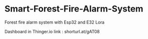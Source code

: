 # Smart-Forest-Fire-Alarm-System
Forest fire alarm system with Esp32 and E32 Lora



Dashboard in Thinger.io
link : shorturl.at/gAT08

